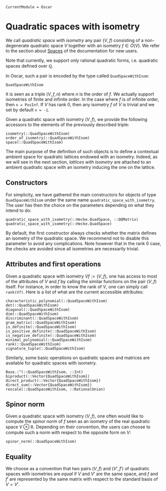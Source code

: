 ```@meta
CurrentModule = Oscar
```

# Quadratic spaces with isometry

We call *quadratic space with isometry* any pair $(V, f)$ consisting of a
non-degenerate quadratic space $V$ together with an isometry $f\in O(V)$.
We refer to the section about [Spaces](@ref) of the documentation for
new users.

Note that currently, we support only rational quadratic forms, i.e.
quadratic spaces defined over $\mathbb{Q}$.

In Oscar, such a pair is encoded by the type called `QuadSpaceWithIsom`:

```@docs
QuadSpaceWithIsom
```

It is seen as a triple $(V, f, n)$ where $n$ is the order of $f$. We
actually support isometries of finite and infinite order. In the case where
$f$ is of infinite order, then `n = PosInf`. If $V$ has rank 0, then any
isometry $f$ of $V$ is trivial and we set by default `n = -1`.

Given a quadratic space with isometry $(V, f)$, we provide the following
accessors to the elements of the previously described triple:

```@docs
isometry(::QuadSpaceWithIsom)
order_of_isometry(::QuadSpaceWithIsom)
space(::QuadSpaceWithIsom)
```

The main purpose of the definition of such objects is to define a
contextual ambient space for quadratic lattices endowed with an isometry.
Indeed, as we will see in the next section, *lattices with isometry* are
attached to an ambient quadratic space with an isometry inducing the one on the
lattice.

## Constructors

For simplicity, we have gathered the main constructors for objects of type
`QuadSpaceWithIsom` under the same name `quadratic_space_with_isometry`. The
user has then the choice on the parameters depending on what they intend to do:

```@docs
quadratic_space_with_isometry(::Hecke.QuadSpace, ::QQMatrix)
quadratic_space_with_isometry(::Hecke.QuadSpace)
```

By default, the first constructor always checks whether the matrix defines
an isometry of the quadratic space. We recommend not to disable this parameter
to avoid any complications. Note however that in the rank 0 case, the checks are
avoided since all isometries are necessarily trivial.

## Attributes and first operations

Given a quadratic space with isometry $Vf := (V, f)$, one has access to
most of the attributes of $V$ and $f$ by calling the similar functions on the
pair $(V, f)$ itself. For instance, in order to know the rank of $V$, one can
simply call `rank(Vf)`. Here is a list of what are the current accessible
attributes:

```@docs
characteristic_polynomial(::QuadSpaceWithIsom)
det(::QuadSpaceWithIsom)
diagonal(::QuadSpaceWithIsom)
dim(::QuadSpaceWithIsom)
discriminant(::QuadSpaceWithIsom)
gram_matrix(::QuadSpaceWithIsom)
is_definite(::QuadSpaceWithIsom)
is_positive_definite(::QuadSpaceWithIsom)
is_negative_definite(::QuadSpaceWithIsom)
minimal_polynomial(::QuadSpaceWithIsom)
rank(::QuadSpaceWithIsom)
signature_tuple(::QuadSpaceWithIsom)
```

Similarly, some basic operations on quadratic spaces and matrices are available
for quadratic spaces with isometry.

```@docs
Base.:^(::QuadSpaceWithIsom, ::Int)
biproduct(::Vector{QuadSpaceWithIsom})
direct_product(::Vector{QuadSpaceWithIsom})
direct_sum(::Vector{QuadSpaceWithIsom})
rescale(::QuadSpaceWithIsom, ::RationalUnion)
```

## Spinor norm

Given a quadratic space with isometry $(V, f)$, one often would like to compute
the *spinor norm* of $f$ seen as an isometry of the real quadratic space
$V\otimes \mathbb{R}$. Depending on their convention, the users can choose to
compute such a norm with respect to the opposite form on $V$:

```@docs
spinor_norm(::QuadSpaceWithIsom)
```

## Equality

We choose as a convention that two pairs $(V, f)$ and $(V', f')$ of quadratic
spaces with isometries are *equal* if $V$ and $V'$ are the same space, and $f$
and $f'$ are represented by the same matrix with respect to the standard basis
of $V = V'$.
